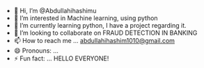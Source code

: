 - 👋 Hi, I’m @Abdullahihashimu
- 👀 I’m interested in Machine learning, using python
- 🌱 I’m currently learning python, I have a project regarding it.
- 💞️ I’m looking to collaborate on FRAUD DETECTION IN BANKING
- 📫 How to reach me ... abdullahihashim1010@gmail.com
- 😄 Pronouns: ...
- ⚡ Fun fact: ... HELLO EVERYONE!

<!---
Abdullahihashimu/Abdullahihashimu is a ✨ special ✨ repository because its `README.md` (this file) appears on your GitHub profile.
You can click the Preview link to take a look at your changes.
--->
